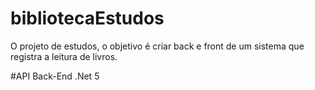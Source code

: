 # bibliotecaEstudos
O projeto de estudos, o objetivo é criar back e front de um sistema que registra a leitura de livros.

#API Back-End .Net 5

